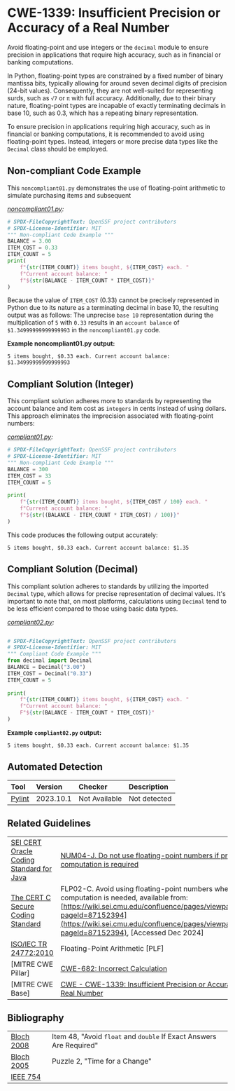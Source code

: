 # CWE-1339: Insufficient Precision or Accuracy of a Real Number

Avoid floating-point and use integers or the `decimal` module to ensure precision in applications that require high accuracy, such as in financial or banking computations.

In Python, floating-point types are constrained by a fixed number of binary mantissa bits, typically allowing for around seven decimal digits of precision (24-bit values). Consequently, they are not well-suited for representing surds, such as `√7` or `π` with full accuracy. Additionally, due to their binary nature, floating-point types are incapable of exactly terminating decimals in base 10, such as 0.3, which has a repeating binary representation.

To ensure precision in applications requiring high accuracy, such as in financial or banking computations, it is recommended to avoid using floating-point types. Instead, integers or more precise data types like the `Decimal` class should be employed.

## Non-compliant Code Example

This `noncompliant01.py` demonstrates the use of floating-point arithmetic to simulate purchasing items and subsequent

*[noncompliant01.py](noncompliant01.py):*

```py
# SPDX-FileCopyrightText: OpenSSF project contributors
# SPDX-License-Identifier: MIT
""" Non-compliant Code Example """
BALANCE = 3.00
ITEM_COST = 0.33
ITEM_COUNT = 5
print(
    f"{str(ITEM_COUNT)} items bought, ${ITEM_COST} each. "
    f"Current account balance: "
    f"${str(BALANCE - ITEM_COUNT * ITEM_COST)}"
)
```

Because the value of `ITEM_COST` (0.33) cannot be precisely represented in Python due to its nature as a terminating decimal in base 10, the resulting output was as follows:
The unprecise `base 10` representation during the multiplication of `5` with `0.33`  results in an `account balance`  of  `$1.34999999999999993` in the `noncompliant01.py` code.

**Example noncompliant01.py output:**
```text
5 items bought, $0.33 each. Current account balance: $1.34999999999999993
```

## Compliant Solution (Integer)

This compliant solution adheres more to standards by representing the account balance and item cost as `integers` in cents instead of using dollars. This approach eliminates the imprecision associated with floating-point numbers:

*[compliant01.py](compliant01.py):*

```py
# SPDX-FileCopyrightText: OpenSSF project contributors
# SPDX-License-Identifier: MIT
""" Non-compliant Code Example """
BALANCE = 300
ITEM_COST = 33
ITEM_COUNT = 5
 
print(
    f"{str(ITEM_COUNT)} items bought, ${ITEM_COST / 100} each. "
    f"Current account balance: "
    f"${str((BALANCE - ITEM_COUNT * ITEM_COST) / 100)}"
)
```

This code produces the following output accurately:

```text
5 items bought, $0.33 each. Current account balance: $1.35
```

## Compliant Solution (Decimal)

This compliant solution adheres to standards by utilizing the imported `Decimal` type, which allows for precise representation of decimal values. It's important to note that, on most platforms, calculations using `Decimal` tend to be less efficient compared to those using basic data types.

*[compliant02.py](compliant02.py):*

```py

# SPDX-FileCopyrightText: OpenSSF project contributors
# SPDX-License-Identifier: MIT
""" Compliant Code Example """
from decimal import Decimal
BALANCE = Decimal("3.00")
ITEM_COST = Decimal("0.33")
ITEM_COUNT = 5
 
print(
    f"{str(ITEM_COUNT)} items bought, ${ITEM_COST} each. "
    f"Current account balance: "
    F"${str(BALANCE - ITEM_COUNT * ITEM_COST)}"
)
```

**Example `compliant02.py` output:**

```text
5 items bought, $0.33 each. Current account balance: $1.35
```

## Automated Detection

|Tool|Version|Checker|Description|
|:----|:----|:----|:----|
|[Pylint](https://pylint.pycqa.org/)|2023.10.1|Not Available|Not detected|

## Related Guidelines

|||
|:---|:---|
|[SEI CERT Oracle Coding Standard for Java](https://wiki.sei.cmu.edu/confluence/display/java/SEI+CERT+Oracle+Coding+Standard+for+Java?src=breadcrumbs)|[NUM04-J. Do not use floating-point numbers if precise computation is required](https://wiki.sei.cmu.edu/confluence/display/java/NUM04-J.+Do+not+use+floating-point+numbers+if+precise+computation+is+required)|
|[The CERT C Secure Coding Standard](https://wiki.sei.cmu.edu/confluence/display/c/SEI+CERT+C+Coding+Standard)|FLP02-C. Avoid using floating-point numbers when precise computation is needed, available from: [https://wiki.sei.cmu.edu/confluence/pages/viewpage.action?pageId=87152394](https://wiki.sei.cmu.edu/confluence/pages/viewpage.action?pageId=87152394), [Accessed Dec 2024]|
|[ISO/IEC TR 24772:2010](http://www.aitcnet.org/isai/)| Floating-Point Arithmetic [PLF]|
|[MITRE CWE Pillar]| [CWE-682: Incorrect Calculation](https://cwe.mitre.org/data/definitions/682.html)|
|[MITRE CWE Base]|[CWE - CWE-1339: Insufficient Precision or Accuracy of a Real Number](https://cwe.mitre.org/data/definitions/1339.html)|

## Bibliography

|||
|:---|:---|
|[Bloch 2008](https://wiki.sei.cmu.edu/confluence/display/java/Rule+AA.+References#RuleAA.References-Bloch08)|Item 48, "Avoid `float` and `double` If Exact Answers Are Required"|
|[Bloch 2005](https://wiki.sei.cmu.edu/confluence/display/java/Rule+AA.+References#RuleAA.References-Bloch05)|Puzzle 2, "Time for a Change"|
|[IEEE 754](https://wiki.sei.cmu.edu/confluence/display/java/Rule+AA.+References#RuleAA.References-IEEE7542006)||
